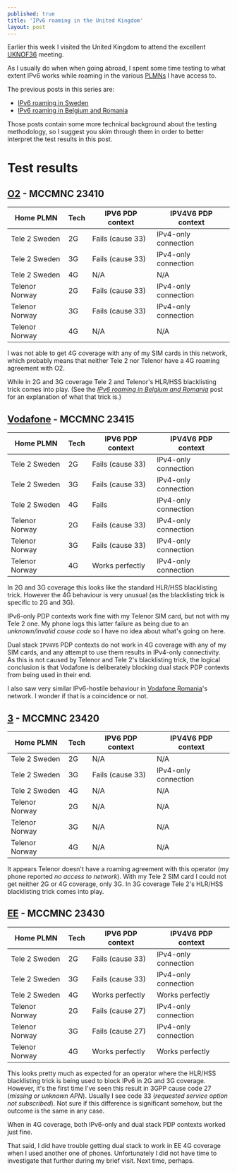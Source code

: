 ```yaml
---
published: true
title: 'IPv6 roaming in the United Kingdom'
layout: post
---
```


Earlier this week I visited the United Kingdom to attend the excellent
[UKNOF36](https://indico.uknof.org.uk/event/38/) meeting.

As I usually do when when going abroad, I spent some time testing to what
extent IPv6 works while roaming in the various
[PLMNs](https://en.wikipedia.org/wiki/Public_land_mobile_network) I have access
to.

The previous posts in this series are:

* [IPv6 roaming in Sweden](/2016/11/21/ipv6-roaming-in-sweden.html)
* [IPv6 roaming in Belgium and
  Romania](/2017/01/09/ipv6-roaming-in-belgium-and-romania.html)

Those posts contain some more technical background about the testing
methodology, so I suggest you skim through them in order to better interpret
the test results in this post.

# Test results

## [O2](http://www.o2.co.uk) - MCCMNC 23410

| Home PLMN      | Tech | IPV6 PDP context | IPV4V6 PDP context   |
|----------------|------|------------------|----------------------|
| Tele 2 Sweden  | 2G   | Fails (cause 33) | IPv4-only connection |
| Tele 2 Sweden  | 3G   | Fails (cause 33) | IPv4-only connection |
| Tele 2 Sweden  | 4G   | N/A              | N/A                  |
| Telenor Norway | 2G   | Fails (cause 33) | IPv4-only connection |
| Telenor Norway | 3G   | Fails (cause 33) | IPv4-only connection |
| Telenor Norway | 4G   | N/A              | N/A                  |

I was not able to get 4G coverage with any of my SIM cards in this network,
which probably means that neither Tele 2 nor Telenor have a 4G roaming
agreement with O2.

While in 2G and 3G coverage Tele 2 and Telenor's HLR/HSS blacklisting trick
comes into play.  (See the [*IPv6 roaming in Belgium and
Romania*](/2017/01/09/ipv6-roaming-in-belgium-and-romania.html) post for an
explanation of what that trick is.)

## [Vodafone](http://www.vodafone.co.uk) - MCCMNC 23415

| Home PLMN      | Tech | IPV6 PDP context | IPV4V6 PDP context   |
|----------------|------|------------------|----------------------|
| Tele 2 Sweden  | 2G   | Fails (cause 33) | IPv4-only connection |
| Tele 2 Sweden  | 3G   | Fails (cause 33) | IPv4-only connection |
| Tele 2 Sweden  | 4G   | Fails            | IPv4-only connection |
| Telenor Norway | 2G   | Fails (cause 33) | IPv4-only connection |
| Telenor Norway | 3G   | Fails (cause 33) | IPv4-only connection |
| Telenor Norway | 4G   | Works perfectly  | IPv4-only connection |

In 2G and 3G coverage this looks like the standard HLR/HSS blacklisting trick.
However the 4G behaviour is very unusual (as the blacklisting trick is specific
to 2G and 3G).

IPv6-only PDP contexts work fine with my Telenor SIM card, but not with my Tele
2 one. My phone logs this latter failure as being due to an *unknown/invalid
cause code* so I have no idea about what's going on here.

Dual stack `IPV4V6` PDP contexts do not work in 4G coverage with any of my SIM
cards, and any attempt to use them results in IPv4-only connectivity. As this
is not caused by Telenor and Tele 2's blacklisting trick, the logical
conclusion is that Vodafone is deliberately blocking dual stack PDP contexts
from being used in their end.

I also saw very similar IPv6-hostile behaviour in [Vodafone
Romania](/2017/01/09/ipv6-roaming-in-belgium-and-romania.html#vodafonehttpswwwvodafonero---mccmnc-22601)'s
network. I wonder if that is a coincidence or not.

## [3](http://www.three.co.uk) - MCCMNC 23420

| Home PLMN      | Tech | IPV6 PDP context | IPV4V6 PDP context   |
|----------------|------|------------------|----------------------|
| Tele 2 Sweden  | 2G   | N/A              | N/A                  |
| Tele 2 Sweden  | 3G   | Fails (cause 33) | IPv4-only connection |
| Tele 2 Sweden  | 4G   | N/A              | N/A                  |
| Telenor Norway | 2G   | N/A              | N/A                  |
| Telenor Norway | 3G   | N/A              | N/A                  |
| Telenor Norway | 4G   | N/A              | N/A                  |

It appears Telenor doesn't have a roaming agreement with this operator (my
phone reported *no access to network*). With my Tele 2 SIM card I could not get
neither 2G or 4G coverage, only 3G. In 3G coverage Tele 2's HLR/HSS
blacklisting trick comes into play.

## [EE](http://ee.co.uk) - MCCMNC 23430

| Home PLMN      | Tech | IPV6 PDP context | IPV4V6 PDP context   |
|----------------|------|------------------|----------------------|
| Tele 2 Sweden  | 2G   | Fails (cause 33) | IPv4-only connection |
| Tele 2 Sweden  | 3G   | Fails (cause 33) | IPv4-only connection |
| Tele 2 Sweden  | 4G   | Works perfectly  | Works perfectly      |
| Telenor Norway | 2G   | Fails (cause 27) | IPv4-only connection |
| Telenor Norway | 3G   | Fails (cause 27) | IPv4-only connection |
| Telenor Norway | 4G   | Works perfectly  | Works perfectly      |

This looks pretty much as expected for an operator where the HLR/HSS
blacklisting trick is being used to block IPv6 in 2G and 3G coverage. However,
it's the first time I've seen this result in 3GPP cause code 27 (*missing or
unknown APN*). Usually I see code 33 (*requested service option not
subscribed*). Not sure if this difference is significant somehow, but the
outcome is the same in any case.

When in 4G coverage, both IPv6-only and dual stack PDP contexts worked just
fine.

That said, I did have trouble getting dual stack to work in EE 4G coverage when
I used another one of phones. Unfortunately I did not have time to investigate
that further during my brief visit. Next time, perhaps.
